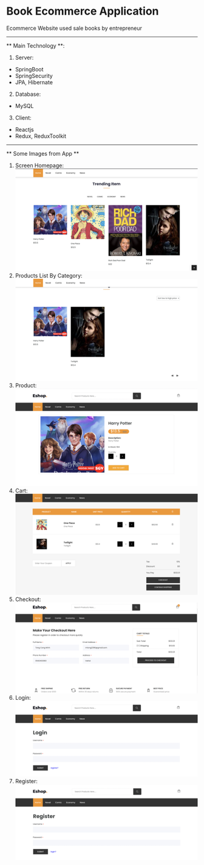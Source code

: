 # Book Ecommerce Application

Ecommerce Website used sale books by entrepreneur

---
** Main Technology **:
1. Server:
  - SpringBoot
  - SpringSecurity
  - JPA, Hibernate
2. Database:
  - MySQL
3. Client:
  - Reactjs
  - Redux, ReduxToolkit

---
** Some Images from App **
1. Screen Homepage:
![alt text](screenshots/home.png)
2. Products List By Category:
![alt text](screenshots/products.png)
3. Product:
![alt text](screenshots/product.png)
4. Cart:
![alt text](screenshots/cart.png)
5. Checkout:
![alt text](screenshots/checkout.png)
6. Login:
![alt text](screenshots/login.png)
6. Register:
![alt text](screenshots/register.png)








